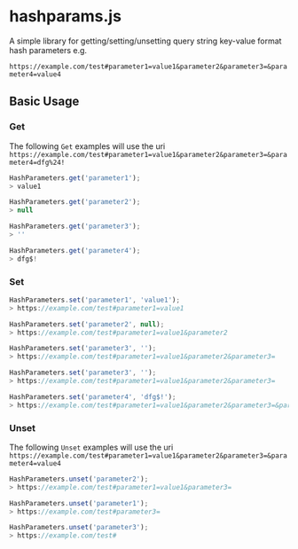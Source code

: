 # hashparams.js

A simple library for getting/setting/unsetting query string key-value format hash parameters e.g.

``https://example.com/test#parameter1=value1&parameter2&parameter3=&parameter4=value4``

## Basic Usage

### Get

The following ``Get`` examples will use the uri ``https://example.com/test#parameter1=value1&parameter2&parameter3=&parameter4=dfg%24!``

```js
HashParameters.get('parameter1');
> value1
```

```js
HashParameters.get('parameter2');
> null
```

```js
HashParameters.get('parameter3');
> ''
```

```js
HashParameters.get('parameter4');
> dfg$!
```

### Set

```js
HashParameters.set('parameter1', 'value1');
> https://example.com/test#parameter1=value1
```

```js
HashParameters.set('parameter2', null);
> https://example.com/test#parameter1=value1&parameter2
```

```js
HashParameters.set('parameter3', '');
> https://example.com/test#parameter1=value1&parameter2&parameter3=
```

```js
HashParameters.set('parameter3', '');
> https://example.com/test#parameter1=value1&parameter2&parameter3=
```

```js
HashParameters.set('parameter4', 'dfg$!');
> https://example.com/test#parameter1=value1&parameter2&parameter3=&parameter4=dfg%24!
```

### Unset

The following ``Unset`` examples will use the uri ``https://example.com/test#parameter1=value1&parameter2&parameter3=&parameter4=value4``

```js
HashParameters.unset('parameter2');
> https://example.com/test#parameter1=value1&parameter3=
```

```js
HashParameters.unset('parameter1');
> https://example.com/test#parameter3=
```

```js
HashParameters.unset('parameter3');
> https://example.com/test#
```
